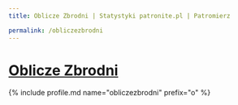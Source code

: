```yaml
---
title: Oblicze Zbrodni | Statystyki patronite.pl | Patromierz

permalink: /obliczezbrodni
---
```


# [Oblicze Zbrodni](https://patronite.pl/obliczezbrodni)

{% include profile.md name="obliczezbrodni" prefix="o" %}
